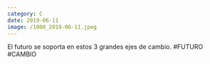 ```yaml
--- 
category: C 
date: 2019-06-11 
image: /1000_2019-06-11.jpeg 
--- 
```


El futuro se soporta en estos 3 grandes ejes de cambio. #FUTURO #CAMBIO